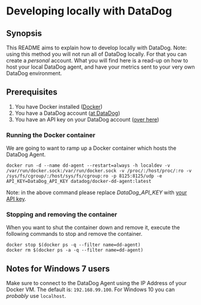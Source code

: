 # Developing locally with DataDog 

## Synopsis

This README aims to explain how to develop locally with DataDog. Note: using this method you will not run all of DataDog locally. For that you can create a _personal_ account. What you will find here is a read-up on how to host your local DataDog agent, and have your metrics sent to your very own DataDog environment.   

## Prerequisites

1. You have Docker installed ([Docker](https://docs.docker.com/docker-for-windows/))
2. You have a DataDog account ([at DataDog](https://www.datadoghq.com/))
3. You have an API key on your DataDog account ([over here](https://app.datadoghq.com/account/settings#api))

### Running the Docker container

We are going to want to ramp up a Docker container which hosts the DataDog Agent.

```
docker run -d --name dd-agent --restart=always -h localdev -v /var/run/docker.sock:/var/run/docker.sock -v /proc/:/host/proc/:ro -v /sys/fs/cgroup/:/host/sys/fs/cgroup:ro -p 8125:8125/udp -e API_KEY=DataDog_API_KEY datadog/docker-dd-agent:latest
```

Note: in the above command please replace _DataDog_API_KEY_ with [your API key](https://app.datadoghq.com/account/settings#api).

### Stopping and removing the container

When you want to shut the container down and remove it, execute the following commands to stop and remove the container.

```
docker stop $(docker ps -q --filter name=dd-agent)
docker rm $(docker ps -a -q --filter name=dd-agent)
```

## Notes for Windows 7 users

Make sure to connect to the DataDog Agent using the IP Address of your Docker VM. The default is: ```192.168.99.100```. For Windows 10 you can _probably_ use ```localhost```.
